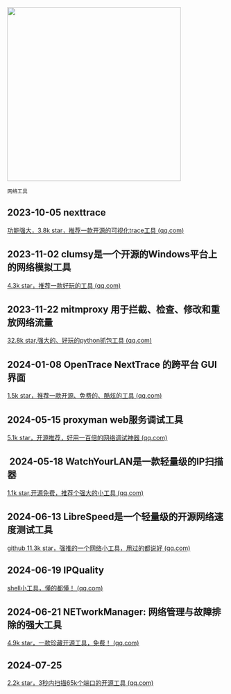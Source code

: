 <img src="https://img.picui.cn/free/2024/10/22/67176760b2383.png" width="400" />  

<small>网络工具</small>

## 2023-10-05 nexttrace

[功能强大，3.8k star，推荐一款开源的可视化trace工具 (qq.com)](https://mp.weixin.qq.com/s?__biz=MzU4MjY3Mzc3OQ==&mid=2247488473&idx=2&sn=e326ad489aa1ad8d23460c2dc0c82787&chksm=fdb5e7c5cac26ed39f870d82ae942c10b597e01cb6d7af87bd3a58c73b18307dfc4b47056f72&token=1471711010&lang=zh_CN#rd)

## 2023-11-02 clumsy是一个开源的Windows平台上的网络模拟工具

[4.3k star，推荐一款好玩的工具 (qq.com)](https://mp.weixin.qq.com/s?__biz=MzU4MjY3Mzc3OQ==&mid=2247488980&idx=1&sn=8738ea816f88549e227e189226ca1a7e&chksm=fdb5e1c8cac268deba4e037aaa133027d691a3152391491eca7a39ee40f9189c88051883b9cc&token=1725010599&lang=zh_CN#rd)

## 2023-11-22 mitmproxy  用于拦截、检查、修改和重放网络流量

[32.8k star,强大的、好玩的python抓包工具 (qq.com)](https://mp.weixin.qq.com/s?__biz=MzU4MjY3Mzc3OQ==&mid=2247489222&idx=2&sn=cc126590fede560e31f6ea9c55338c8c&chksm=fdb5e2dacac26bcc0a849e49a6250adf668da85a0d1cf4978ad10b09feff9d83af6f8b358c38&token=1471711010&lang=zh_CN#rd)

## 2024-01-08 OpenTrace NextTrace 的跨平台 GUI 界面

[​1.5k star，推荐一款开源、免费的、酷炫的工具 (qq.com)](https://mp.weixin.qq.com/s?__biz=MzU4MjY3Mzc3OQ==&mid=2247489790&idx=1&sn=f66e72d9acc860b09ca4a1a9fd2afb76&chksm=fdb5ece2cac265f4aef6a697684e84a46ad195eec98c3cd8ed7264bf76826eec09a69c74562b&token=1471711010&lang=zh_CN#rd)

## 2024-05-15 proxyman web服务调试工具

[5.1k star，开源推荐，好用一百倍的网络调试神器 (qq.com)](https://mp.weixin.qq.com/s?__biz=MzU4MjY3Mzc3OQ==&mid=2247491339&idx=1&sn=6a823b6cee5cb64f79396e6c7811cc01&chksm=fdb5eb17cac26201fbb8e6c1f34f15bc72fd04a6637ad6c3c67a5c6df061af33ead3c7d260cd&token=530396526&lang=zh_CN#rd)

##  2024-05-18 WatchYourLAN是一款轻量级的IP扫描器

[1.1k star,开源免费，推荐个强大的小工具 (qq.com)](https://mp.weixin.qq.com/s?__biz=MzU4MjY3Mzc3OQ==&mid=2247491377&idx=1&sn=2a7f1ab19f2fce6f8c08ed74158e2cd4&chksm=fdb5eb2dcac2623b8c4cb9753407b0aa7300eb277ac34d4f2595945b00375dd4af77eb57be85&token=530396526&lang=zh_CN#rd)

## 2024-06-13 LibreSpeed是一个轻量级的开源网络速度测试工具

[github 11.3k star，强推的一个网络小工具，用过的都说好 (qq.com)](https://mp.weixin.qq.com/s?__biz=MzU4MjY3Mzc3OQ==&mid=2247491736&idx=1&sn=0b4cb2d88789eb9c4eb7440ebbf438be&chksm=fdb61484cac19d9259759b8ca1387783f07e727c09064563d2207e3763c19cbd4837f5d8e82c&token=1235617352&lang=zh_CN#rd)

## 2024-06-19 IPQuality  

[shell小工具，懂的都懂！ (qq.com)](https://mp.weixin.qq.com/s?__biz=MzU4MjY3Mzc3OQ==&mid=2247491865&idx=1&sn=254cc10ee657942d545137f80a92b8f9&chksm=fdb61505cac19c13dafb70ea6080b534a42af36e9447089e4f4a5185f4971ee241f970d66b39&token=1235617352&lang=zh_CN#rd)

## 2024-06-21 **NETworkManager: 网络管理与故障排除的强大工具**

[4.9k star，一款珍藏开源工具，免费！ (qq.com)](https://mp.weixin.qq.com/s?__biz=MzU4MjY3Mzc3OQ==&mid=2247491945&idx=1&sn=f17876e87fa259c22c13cb11650b0de4&chksm=fdb61575cac19c633d0380bc0a821ef21ff0e7ab0911baab304e29f83807b293a441631e633f&token=1235617352&lang=zh_CN#rd)

## 2024-07-25

[2.2k star，3秒内扫描65k个端口的开源工具](https://mp.weixin.qq.com/s?__biz=MzU4MjY3Mzc3OQ==&mid=2247492529&idx=1&sn=dc7eb2d409166dea32bf61805ce701bb&chksm=fdb617adcac19ebbe5624f55cf80def2fdeb4c01e77f3c3f55002db79aa39d9d489db7a6c1a2&token=1387101140&lang=zh_CN#rd)[ (qq.com)](https://mp.weixin.qq.com/s?__biz=MzU4MjY3Mzc3OQ==&mid=2247492529&idx=1&sn=dc7eb2d409166dea32bf61805ce701bb&chksm=fdb617adcac19ebbe5624f55cf80def2fdeb4c01e77f3c3f55002db79aa39d9d489db7a6c1a2&token=1387101140&lang=zh_CN#rd)
